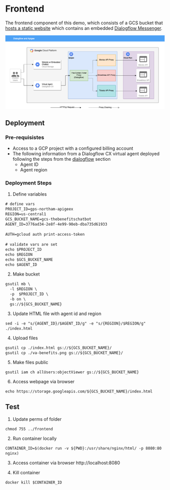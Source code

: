 # Frontend
The frontend component of this demo, which consists of a GCS bucket that [hosts a static website](https://cloud.google.com/storage/docs/hosting-static-website) which contains an embedded [Dialogflow Messenger](https://cloud.google.com/dialogflow/cx/docs/concept/integration/dialogflow-messenger).

![Frontend Architecture](/assets/architecture.png)

## Deployment
### Pre-requisistes
* Access to a GCP project with a configured billing account
* The following information from a Dialogflow CX virtual agent deployed following the steps from the [dialogflow](../dialogflow) section
  * Agent ID
  * Agent region

### Deployment Steps
1. Define variables
```
# define vars
PROJECT_ID=gps-northam-apigeex
REGION=us-central1
GCS_BUCKET_NAME=gcs-thebenefitschatbot
AGENT_ID=3776ad34-2e8f-4e99-90eb-dba735d61933

AUTH=gcloud auth print-access-token

# validate vars are set
echo $PROJECT_ID
echo $REGION
echo $GCS_BUCKET_NAME
echo $AGENT_ID
```

2. Make bucket
```
gsutil mb \
  -l $REGION \
  -p  $PROJECT_ID \
  -b on \
  gs://${GCS_BUCKET_NAME}
```

3. Update HTML file with agent id and region
```
sed -i -e "s/{AGENT_ID}/$AGENT_ID/g" -e "s/{REGION}/$REGION/g" ./index.html
```

4. Upload files
```
gsutil cp ./index.html gs://${GCS_BUCKET_NAME}/
gsutil cp ./va-benefits.png gs://${GCS_BUCKET_NAME}/
```

5. Make files public
```
gsutil iam ch allUsers:objectViewer gs://${GCS_BUCKET_NAME}
```
6. Access webpage via browser
```
echo https://storage.googleapis.com/${GCS_BUCKET_NAME}/index.html
```

## Test
1. Update perms of folder
```
chmod 755 ../frontend
```
2. Run container locally
```
CONTAINER_ID=$(docker run -v ${PWD}:/usr/share/nginx/html/ -p 8080:80 nginx)
```
3. Access container via browser
http://localhost:8080

4. Kill container
```
docker kill $CONTAINER_ID
```
